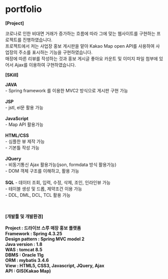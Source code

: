 # portfolio

<b>[Project]</b>
<br>
<p>
  코로나로 인한 비대면 거래가 증가하는 흐름에 따라 그에 맞는 웹사이트를 구현하는 프로젝트를 진행하였습니다.<br>
  프로젝트에서 저는 사업장 홍보 게시판을 맡아 Kakao Map open API를 사용하여 사업장의 주소를 표시하는 기능을 구현하였습니다.<br>
  매장에 따른 리뷰를 작성하는 것과 홍보 게시글 좋아요 카운트 및 이미지 파일 첨부에 있어서 Ajax를 이용하여 구현하였습니다.
</p>  
<b>[SKill]</b>
<p> 
  <b>JAVA</b><br>
    - Spring framework 를 이용한 MVC2 방식으로 게시판 구현 가능<br>
  <br>
  <b>JSP</b><br>
    - jstl, el문 활용 가능<br>
  <br>
  <b>JavaScript</b><br>
    - Map API 활용가능<br>
  <br>
  <b>HTML/CSS</b><br>
    - 심플한 뷰 제작 가능<br>
    - 기본틀 작성 가능<br>
  <br>
  <b>JQuery</b><br>
    - 비동기통신 Ajax 활용가능(json, formdata 방식 활용가능)<br>
    - DOM 객체 구조를 이해하고, 활용 가능<br>
  <br>
  <b>SQL</b>
    - 데이터 조회, 입력, 수정, 삭제, 조인, 인라인뷰 가능<br>
    - 테이블 생성 및 드롭, 제약조건 이용 가능<br>
    - DDL, DML, DCL, TCL 활용 가능<br>
  <br>
</p>
<br>
<b>[개발툴 및 개발환경]<b><br>
  <br>
  Project : 드라이브 스루 매장 홍보 플랫폼<br>
  Framework : Spring 4.3.25<br>
  Design pattern : Spring MVC model 2<br>
  Java version : 1.8<br>
  WAS : tomcat 8.5<br>
  DBMS : Oracle 11g<br>
  ORM : mybatis 3.4.6<br>
  View :  HTML5, CSS3, Javascript, JQuery, Ajax<br>
  API : GIS(Kakao Map)<br>

